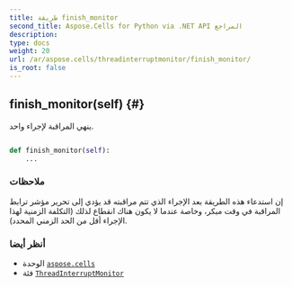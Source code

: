 ```yaml
---
title: طريقة finish_monitor
second_title: Aspose.Cells for Python via .NET API المراجع
description:
type: docs
weight: 20
url: /ar/aspose.cells/threadinterruptmonitor/finish_monitor/
is_root: false
---
```

##  finish_monitor(self) {#}
ينهي المراقبة لإجراء واحد.



```python

def finish_monitor(self):
    ...
```


###  ملاحظات

إن استدعاء هذه الطريقة بعد الإجراء الذي تتم مراقبته قد يؤدي إلى تحرير مؤشر ترابط المراقبة في وقت مبكر،
وخاصة عندما لا يكون هناك انقطاع لذلك (التكلفة الزمنية لهذا الإجراء أقل من الحد الزمني المحدد).


###  أنظر أيضا
* الوحدة [`aspose.cells`](../../)
* فئة [`ThreadInterruptMonitor`](/cells/python-net/ar/aspose.cells/threadinterruptmonitor)
